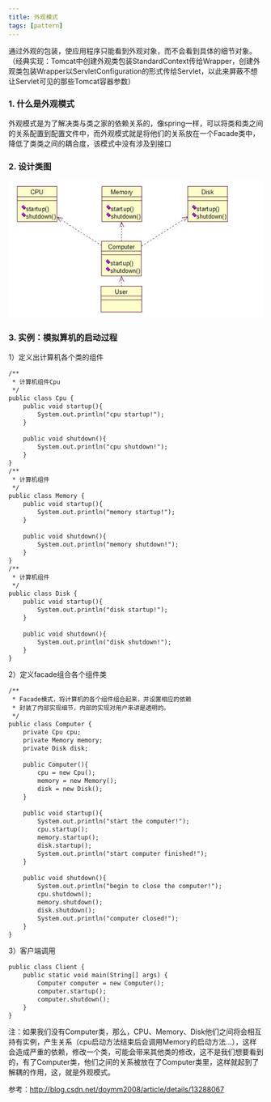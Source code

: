 ```yaml
---
title: 外观模式
tags: [pattern]
---
```


通过外观的包装，使应用程序只能看到外观对象，而不会看到具体的细节对象。（经典实现：Tomcat中创建外观类包装StandardContext传给Wrapper，创建外观类包装Wrapper以ServletConfiguration的形式传给Servlet，以此来屏蔽不想让Servlet可见的那些Tomcat容器参数）

### 1. 什么是外观模式
外观模式是为了解决类与类之家的依赖关系的，像spring一样，可以将类和类之间的关系配置到配置文件中，而外观模式就是将他们的关系放在一个Facade类中，降低了类类之间的耦合度，该模式中没有涉及到接口

### 2. 设计类图

![](/images/java_pattern/facade/facade.jpg)

### 3. 实例：模拟算机的启动过程
1）定义出计算机各个类的组件

```
/**
 * 计算机组件Cpu
 */
public class Cpu {
    public void startup(){  
        System.out.println("cpu startup!");  
    }  
      
    public void shutdown(){  
        System.out.println("cpu shutdown!");  
    }
}
/**
 * 计算机组件
 */
public class Memory {
    public void startup(){  
        System.out.println("memory startup!");  
    }  
      
    public void shutdown(){  
        System.out.println("memory shutdown!");  
    }
}
/**
 * 计算机组件
 */
public class Disk {
    public void startup(){  
        System.out.println("disk startup!");  
    }  
      
    public void shutdown(){  
        System.out.println("disk shutdown!");  
    }
}
```

2）定义facade组合各个组件类

```
/**
 * Facade模式，将计算机的各个组件组合起来，并设置相应的依赖
 * 封装了内部实现细节，内部的实现对用户来讲是透明的。
 */
public class Computer {
    private Cpu cpu;  
    private Memory memory;  
    private Disk disk;  
      
    public Computer(){  
        cpu = new Cpu();  
        memory = new Memory();  
        disk = new Disk();  
    }  
      
    public void startup(){  
        System.out.println("start the computer!");  
        cpu.startup();  
        memory.startup();  
        disk.startup();  
        System.out.println("start computer finished!");  
    }  
      
    public void shutdown(){  
        System.out.println("begin to close the computer!");  
        cpu.shutdown();  
        memory.shutdown();  
        disk.shutdown();  
        System.out.println("computer closed!");  
    }
}
```

3）客户端调用

```
public class Client {
    public static void main(String[] args) {
        Computer computer = new Computer();  
        computer.startup();  
        computer.shutdown();
    }
}
```

注：如果我们没有Computer类，那么，CPU、Memory、Disk他们之间将会相互持有实例，产生关系（cpu启动方法结束后会调用Memory的启动方法...），这样会造成严重的依赖，修改一个类，可能会带来其他类的修改，这不是我们想要看到的，有了Computer类，他们之间的关系被放在了Computer类里，这样就起到了解耦的作用，这，就是外观模式。

参考：http://blog.csdn.net/doymm2008/article/details/13288067